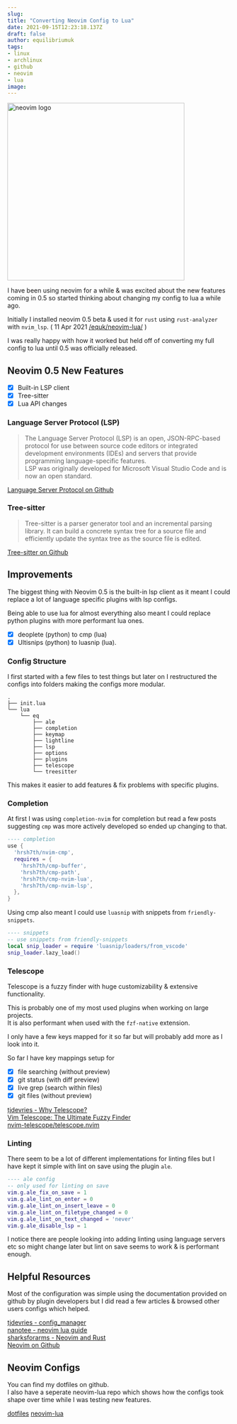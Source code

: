 ```yaml
---
slug:
title: "Converting Neovim Config to Lua"
date: 2021-09-15T12:23:18.137Z
draft: false
author: equilibriumuk
tags:
- linux
- archlinux
- github
- neovim
- lua
image:
---
```


<p class="text-center"><img src="/media/logos/neovim.svg" alt="neovim logo" width="400px" class="inline"></p>

I have been using neovim for a while & was excited about the new features coming in 0.5 so started thinking about changing my config to lua a while ago.

Initially I installed neovim 0.5 beta & used it for `rust` using `rust-analyzer` with `nvim_lsp`. ( 11 Apr 2021 <i class="fa fa-code-fork git-fork"></i> <a href="https://github.com/equk/neovim-lua/commit/fd8701e56638a00ff00fa7181dfdb39fa169357b" target="_blank">/equk/neovim-lua/</a> )

I was really happy with how it worked but held off of converting my full config to lua until 0.5 was officially released.

## Neovim 0.5 New Features

- [x] Built-in LSP client
- [x] Tree-sitter
- [x] Lua API changes

### Language Server Protocol (LSP)

> The Language Server Protocol (LSP) is an open, JSON-RPC-based protocol for use between source code editors or integrated development environments (IDEs) and servers that provide programming language-specific features.<br />
> LSP was originally developed for Microsoft Visual Studio Code and is now an open standard.

<i class="fa fa-link"></i> <a href="https://github.com/Microsoft/language-server-protocol" target="_blank" rel="noopener noreferrer">Language Server Protocol on Github</a>

### Tree-sitter

> Tree-sitter is a parser generator tool and an incremental parsing library. It can build a concrete syntax tree for a source file and efficiently update the syntax tree as the source file is edited.

<i class="fa fa-link"></i> <a href="https://github.com/tree-sitter/tree-sitter" target="_blank" rel="noopener noreferrer">Tree-sitter on Github</a>


## Improvements

The biggest thing with Neovim 0.5 is the built-in lsp client as it meant I could replace a lot of language specific plugins with lsp configs.

Being able to use lua for almost everything also meant I could replace python plugins with more performant lua ones.

- [x] deoplete (python) to cmp (lua)
- [x] Ultisnips (python) to luasnip (lua).

### Config Structure

I first started with a few files to test things but later on I restructured the configs into folders making the configs more modular.

```
.
├── init.lua
└── lua
    └── eq
        ├── ale
        ├── completion
        ├── keymap
        ├── lightline
        ├── lsp
        ├── options
        ├── plugins
        ├── telescope
        └── treesitter
```

This makes it easier to add features & fix problems with specific plugins.

### Completion

At first I was using `completion-nvim` for completion but read a few posts suggesting `cmp` was more actively developed so ended up changing to that.

```lua
---- completion
use {
  'hrsh7th/nvim-cmp',
  requires = {
    'hrsh7th/cmp-buffer',
    'hrsh7th/cmp-path',
    'hrsh7th/cmp-nvim-lua',
    'hrsh7th/cmp-nvim-lsp',
  },
}
```

Using cmp also meant I could use `luasnip` with snippets from `friendly-snippets`.

```lua
---- snippets
-- use snippets from friendly-snippets
local snip_loader = require 'luasnip/loaders/from_vscode'
snip_loader.lazy_load()
```

### Telescope

Telescope is a fuzzy finder with huge customizability & extensive functionality.

This is probably one of my most used plugins when working on large projects.<br />
It is also performant when used with the `fzf-native` extension.

I only have a few keys mapped for it so far but will probably add more as I look into it.

So far I have key mappings setup for

- [x] file searching (without preview)
- [x] git status (with diff preview)
- [x] live grep (search within files)
- [x] git files (without preview)

<i class="fa fa-youtube-play yt-red"></i> <a href="https://www.youtube.com/watch?v=8SqFt5h2Lsg" target="_blank" rel="noopener noreferrer">tjdevries - Why Telescope?</a><br />
<i class="fa fa-youtube-play yt-red"></i> <a href="https://www.youtube.com/watch?v=2tO2sT7xX2k" target="_blank" rel="noopener noreferrer">Vim Telescope: The Ultimate Fuzzy Finder</a><br />
<i class="fa fa-github-alt"></i> <a href="https://github.com/nvim-telescope/telescope.nvim" target="_blank" rel="noopener noreferrer">nvim-telescope/telescope.nvim</a>

### Linting

There seem to be a lot of different implementations for linting files but I have kept it simple with lint on save using the plugin `ale`.

```lua
---- ale config
-- only used for linting on save
vim.g.ale_fix_on_save = 1
vim.g.ale_lint_on_enter = 0
vim.g.ale_lint_on_insert_leave = 0
vim.g.ale_lint_on_filetype_changed = 0
vim.g.ale_lint_on_text_changed = 'never'
vim.g.ale_disable_lsp = 1
```

I notice there are people looking into adding linting using language servers etc so might change later but lint on save seems to work & is performant enough.

## Helpful Resources

Most of the configuration was simple using the documentation provided on github by plugin developers but I did read a few articles & browsed other users configs which helped.

<i class="fa fa-link"></i> <a href="https://github.com/tjdevries/config_manager" target="_blank" rel="noopener noreferrer">tjdevries - config_manager</a><br />
<i class="fa fa-link"></i> <a href="https://github.com/nanotee/nvim-lua-guide" target="_blank" rel="noopener noreferrer">nanotee - neovim lua guide</a><br />
<i class="fa fa-link"></i> <a href="https://sharksforarms.dev/posts/neovim-rust/" target="_blank" rel="noopener noreferrer">sharksforarms  - Neovim and Rust</a><br />
<i class="fa fa-link"></i> <a href="https://github.com/neovim/neovim" target="_blank" rel="noopener noreferrer">Neovim on Github</a>

## Neovim Configs

You can find my dotfiles on github.<br />
I also have a seperate neovim-lua repo which shows how the configs took shape over time while I was testing new features.

<a class="github" href="https://github.com/equk/dotfiles" aria-label="View on GitHub" target="_blank" rel="noopener noreferrer"><i class="fa fa-github"></i> dotfiles</a>  <a class="github" href="https://github.com/equk/neovim-lua" aria-label="View on GitHub" target="_blank" rel="noopener noreferrer"><i class="fa fa-github"></i> neovim-lua</a>